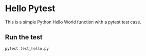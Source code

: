 # Hello Pytest

This is a simple Python Hello World function with a pytest test case.

## Run the test

```bash
pytest test_hello.py
